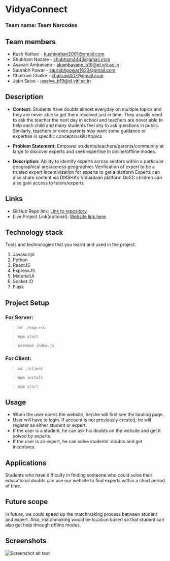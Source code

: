 # VidyaConnect

### Team name: Team Narcodes

## Team members
* Kush Kothari - kushkothari2001@gmail.com 
* Shubham Nazare - shubham4443@gmail.com
* Asavari Ambavane - akambavane_b19@el.vjti.ac.in
* Saurabh Powar - saurabhpowar1823@gmail.com
* Chaitravi Chalke - chaitravi007@gmail.com
* Jatin Salve - jasalve_b19@el.vjti.ac.in


## Description
- **Context:** Students have doubts almost everyday on multiple topics and they are never able to get them resolved just in time. They usually need to ask the teacher the next day in school and teachers are never able to help each child and many students feel shy to ask questions in public. Similarly, teachers or even parents may want some guidance or expertise in specific concepts/skills/topics 

- **Problem Statement:** Empower students/teachers/parents/community at large to discover experts and seek expertise in online/offline modes. 
 
- **Description:** Ability to identify experts across sectors within a particular geographical area/across geographies Verification of expert to be a trusted expert Incentivization for experts to get a platform Experts can also share content via DIKSHA’s Viduadaan platform OoSC children can also gain access to tutors/experts

## Links
* GitHub Repo link: [Link to repository](https://github.com/your-repo-link)
* Live Project Link(optional): [Website link here](www.google.com)

## Technology stack

Tools and technologies that you learnt and used in the project.

1. Javascript
2. Python
3. ReactJS
4. ExpressJS
5. MaterialUI
6. Socket.IO
7. Flask

## Project Setup
### For Server: 
> `cd ./express`

> `npm start`

> `nodemon index.js`
> 
### For Client:
> `cd ./client`

> `npm install`

> `npm start`

## Usage
- When the user opens the website, he/she will first see the landing page.
- User will have to login. If account is not previously created, he will register as either student or expert.
- If the user is a student, he can ask his doubts on the website and get it solved by experts.
- If the user is an expert, he can solve students' doubts and get incentives.

## Applications
Students who have difficulty in finding someone who could solve their educational doubts can use our website to find experts within a short period of time.

## Future scope
In future, we could speed up the matchmaking process between student and expert. Also, matchmaking would be location based so that student can also get help through offline modes.

## Screenshots


![Screenshot alt text](https://img.freepik.com/free-photo/blue-purple-technology-circuit_73426-205.jpg "Here is a screenshot")
